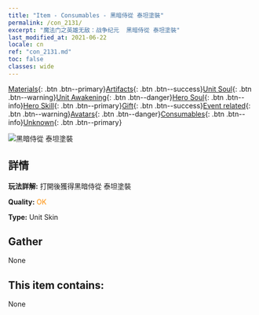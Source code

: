 ```yaml
---
title: "Item - Consumables - 黑暗侍從 泰坦塗裝"
permalink: /con_2131/
excerpt: "魔法门之英雄无敌：战争纪元  黑暗侍從 泰坦塗裝"
last_modified_at: 2021-06-22
locale: cn
ref: "con_2131.md"
toc: false
classes: wide
---
```

 [Materials](/ItemsCN/){: .btn .btn--primary}[Artifacts](/ItemsCN/Artifacts/){: .btn .btn--success}[Unit Soul](/ItemsCN/UnitSoul/){: .btn .btn--warning}[Unit Awakening](/ItemsCN/UnitAwakening/){: .btn .btn--danger}[Hero Soul](/ItemsCN/HeroSoul/){: .btn .btn--info}[Hero Skill](/ItemsCN/HeroSkill/){: .btn .btn--primary}[Gift](/ItemsCN/Gift/){: .btn .btn--success}[Event related](/ItemsCN/Events/){: .btn .btn--warning}[Avatars](/ItemsCN/Avatars/){: .btn .btn--danger}[Consumables](/ItemsCN/Consumables/){: .btn .btn--info}[Unknown](/ItemsCN/Unknown/){: .btn .btn--primary}

 ![黑暗侍從 泰坦塗裝](/images/u/ti_taitanpifu.jpg)

## 詳情
 **玩法詳解:** 打開後獲得黑暗侍從 泰坦塗裝

 **Quality:** <span style="color: #FF8C00">OK</span>

 **Type:** Unit Skin

## Gather

  None

## This item contains:

  None

